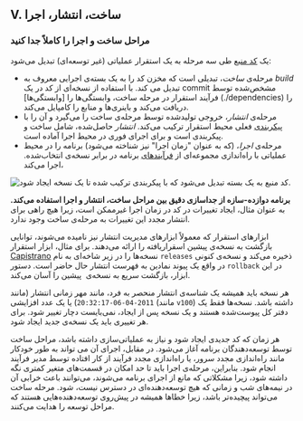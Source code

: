 ## V. ساخت، انتشار، اجرا
### مراحل ساخت و اجرا را کاملاً جدا کنید

یک [کد منبع](./codebase) طی سه مرحله به یک استقرار عملیاتی (غیر توسعه‌ای) تبدیل می‌شود:

* مرحله‌ی *ساخت*، تبدیلی است که مخزن کد را به یک بسته‌ی اجرایی معروف به *build* تبدیل می کند. با استفاده از نسخه‌ای از کد در یک commit مشخص‌شده توسط فرآیند استقرار در مرحله ساخت، وابستگی‌ها را [وابستگی‌ها] (./dependencies) را دریافت می‌کند و باینری‌ها و  منابع را کامپایل می‌کند.
* مرحله‌ی *انتشار*، خروجی تولید‌شده توسط مرحله‌ی ساخت را می‌گیرد و آن را با [پیکربندی](./config) فعلی محیط استقرار ترکیب می‌کند. *انتشار* حاصل‌شده، شامل ساخت و پیکربندی است و برای اجرای فوری در محیط اجرا آماده است.
* مرحله‌ی *اجرا*، (که به عنوان "زمان اجرا" نیز شناخته می‌شود) برنامه را در محیط عملیاتی  با راه‌اندازی مجموعه‌ای از [فرآیندهای](./processes) برنامه در برابر نسخه‌ی انتخاب‌شده. اجرا می‌کند،

![کد منبع به یک بسته تبدیل می‌شود که با پیکربندی ترکیب شده تا یک نسخه ایجاد شود.](/images/release.png)

**برنامه دوازده-سازه از جداسازی دقیق بین مراحل ساخت، انتشار و اجرا استفاده می‌کند.** به عنوان مثال، ایجاد تغییرات در کد در زمان اجرا غیرممکن است، زیرا هیچ راهی برای انتشار مجدد این تغییرات به مرحله‌ی  ساخت وجود ندارد.

ابزارهای استقرار که معمولاً ابزارهای مدیریت انتشار نیز نامیده می‌شوند، توانایی بازگشت به نسخه‌ی پیشین اسقراریافته را ارائه می‌دهند. برای مثال، ابزار استقرار [Capistrano](https://github.com/capistrano/capistrano/wiki) نسخه‌ها را در زیر شاخه‌ای به نام `releases` ذخیره می‌کند و نسخه‌ی کنونی در واقع یک پیوند نمادین به فهرست انتشار حال حاضر است. دستور `rollback` در این ابزار، بازگشت سریع به نسخه‌ی  پیشین را آسان می‌کند.

هر نسخه باید همیشه یک شناسه‌ی انتشار منحصر به فرد، مانند مهر زمانی انتشار (مانند `2011-04-06-20:32:17`) یا یک عدد افزایشی (مانند `v100`) داشته باشد. نسخه‌ها فقط یک دفتر کل پیوست‌شده هستند و یک نسخه پس از ایجاد، نمی‌بایست دچار تغییر شود. برای هر تغییری باید یک نسخه‌ی جدید ایجاد شود.

هر زمان که کد جدیدی ایجاد شود و نیاز به عملیاتی‌سازی داشته باشد، مراحل ساخت توسط توسعه‌دهندگان برنامه آغاز می‌شود. در مقابل، اجرای آن می تواند به طور خودکار مانند راه‌اندازی مجدد سرور، یا راه‌اندازی مجدد فرآیند از کار افتاده توسط مدیر فرآیند انجام شود. بنابراین، مرحله‌ی اجرا باید تا حد امکان در قسمت‌های متغیر کمتری نگه داشته شود، زیرا مشکلاتی که مانع از اجرای برنامه می‌شوند، می‌توانند باعث خرابی آن در نیمه‌های شب و زمانی که هیچ توسعه‌دهنده‌ای در دسترس نیست، شود. مرحله ساخت می‌تواند پیچیده‌تر باشد، زیرا خطاها همیشه در پیش‌روی توسعه‌دهنده‌هایی هستند که مراحل توسعه را هدایت می‌کنند.